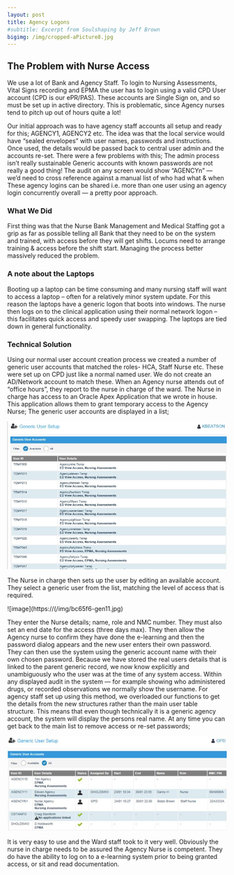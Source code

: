 ```yaml
---
layout: post
title: Agency Logons
#subtitle: Excerpt from Soulshaping by Jeff Brown
bigimg: /img/cropped-aPicture8.jpg
---
```

## The Problem with Nurse Access

We use a lot of Bank and Agency Staff.
To login to Nursing Assessments, Vital Signs recording and EPMA the user has to login using a valid CPD User account (CPD is our ePR/PAS).
These accounts are Single Sign on, and so must be set up in active directory. This is problematic, since Agency nurses tend to pitch up out of hours quite a lot!

Our initial approach was to have agency staff accounts all setup and ready for this; AGENCY1, AGENCY2 etc.
The idea was that the local service would have “sealed envelopes” with user names, passwords and instructions. Once used, the details would be passed back to central user admin and the accounts re-set. There were a few problems with this;
The admin process isn’t really sustainable
Generic accounts with known passwords are not really a good thing!
The audit on any screen would show “AGENCYn” — we’d need to cross reference against a manual list of who had what & when
These agency logins can be shared i.e. more than one user using an agency login concurrently
overall — a pretty poor approach.

### What We Did
First thing was that the Nurse Bank Management and Medical Staffing got a grip as far as possible telling all Bank that they need to be on the system and trained, with access before they will get shifts. Locums need to arrange training & access  before the shift start.
Managing the process better massively reduced the problem.

### A note about the Laptops
Booting up a laptop can be time consuming and many nursing staff will want to access a laptop – often for a relatively minor system update. For this reason the laptops have a generic logon that boots into windows. The nurse then logs on to the clinical application using their normal network logon – this facilitates quick access and speedy user swapping. The laptops are tied down in general functionality.

### Technical Solution
Using our normal user account creation process we created a number of generic user accounts that matched the roles- HCA, Staff Nurse etc. These were set up on CPD just like a normal named user.
We do not create an AD/Network account to match these.
When an Agency nurse attends out of “office hours”, they report to the nurse in charge of the ward. The Nurse in charge has access to an Oracle Apex Application that we wrote in house. This application allows them to grant temporary access to the Agency Nurse;
The generic user accounts are displayed in a list;

![image](/img/a2aa9c-genuser.jpg)
 
The Nurse in charge then sets up the user by editing an available account. They select a generic user from the list, matching the level of access that is required.

![image](https://(/img/bc65f6-gen11.jpg)
 
They enter the Nurse details; name, role and NMC number. They must also set an end date for the access (three days max). They then allow the Agency nurse to confirm they have done the e-learning and then the password dialog appears and the new user enters their own password.
They can then use the system using the generic account name with their own chosen password.
Because we have stored the real users details that is linked to the parent generic record, we now know explicitly and unambiguously who the user was at the time of any system access.
Within any displayed audit in the system — for example showing who administered drugs, or recorded observations we normally show the username. For agency staff set up using this method, we overloaded our functions to get the details from the new structures rather than the main user table structure. This means that even though technically it is a generic agency account, the system will display the persons real name. 
At any time you can get back to the main list to remove access or re-set passwords;

![image](/img/c883f6-gen10.jpg)

It is very easy to use and the Ward staff took to it very well. Obviously the nurse in charge needs to be assured the Agency Nurse is competent.
They do have the ability to log on to a e-learning system prior to being granted access, or sit and read documentation.
 
